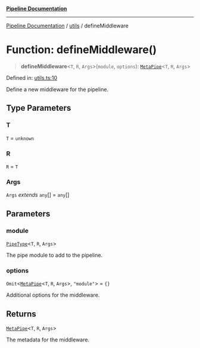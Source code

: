 [**Pipeline Documentation**](../../README.md)

***

[Pipeline Documentation](../../README.md) / [utils](../README.md) / defineMiddleware

# Function: defineMiddleware()

> **defineMiddleware**\<`T`, `R`, `Args`\>(`module`, `options`): [`MetaPipe`](../../declarations/interfaces/MetaPipe.md)\<`T`, `R`, `Args`\>

Defined in: [utils.ts:10](https://github.com/stonemjs/pipeline/blob/c1939f54bb171590323c05e0cd983f2249e30e00/src/utils.ts#L10)

Define a new middleware for the pipeline.

## Type Parameters

### T

`T` = `unknown`

### R

`R` = `T`

### Args

`Args` *extends* `any`[] = `any`[]

## Parameters

### module

[`PipeType`](../../declarations/type-aliases/PipeType.md)\<`T`, `R`, `Args`\>

The pipe module to add to the pipeline.

### options

`Omit`\<[`MetaPipe`](../../declarations/interfaces/MetaPipe.md)\<`T`, `R`, `Args`\>, `"module"`\> = `{}`

Additional options for the middleware.

## Returns

[`MetaPipe`](../../declarations/interfaces/MetaPipe.md)\<`T`, `R`, `Args`\>

The metadata for the middleware.
